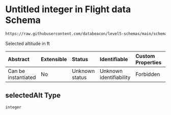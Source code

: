 # Untitled integer in Flight data Schema

```txt
https://raw.githubusercontent.com/databeacon/level5-schemas/main/schemas/streaming/blender/flight.schema.json#/properties/selectedAlt
```

Selected altitude in ft

| Abstract            | Extensible | Status         | Identifiable            | Custom Properties | Additional Properties | Access Restrictions | Defined In                                                                                    |
| :------------------ | :--------- | :------------- | :---------------------- | :---------------- | :-------------------- | :------------------ | :-------------------------------------------------------------------------------------------- |
| Can be instantiated | No         | Unknown status | Unknown identifiability | Forbidden         | Allowed               | none                | [flight.schema.json\*](../../out/streaming/blender/flight.schema.json "open original schema") |

## selectedAlt Type

`integer`
